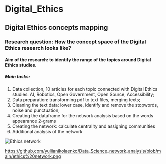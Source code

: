 # Digital_Ethics
## Digital Ethics concepts mapping

### Research question: How the concept space of the Digital Ethics research looks like?

#### Aim of the research: to identify the range of the topics around Digital Ethics studies.

##### Main tasks:
1. Data collection, 10 articles for each topic connected with Digital Ethics studies: AI, Robotics, Open Government, Open Source, Accessibility;
2. Data preparation: transforming pdf to text files, merging texts;
3. Cleaning the text data: lower case, identify and remove the stopwords, noise and punctuation;
4. Creating the dataframe for the network analysis based on the words appearance 2-grams
5. Creating the network: calculate centrality and assigning communities
6. Additional analysis of the network


![Ethics network](https://github.com/yuliianikolaenko/Data_Science_network_analysis/blob/main/ethics%20network.png)

https://github.com/yuliianikolaenko/Data_Science_network_analysis/blob/main/ethics%20network.png
